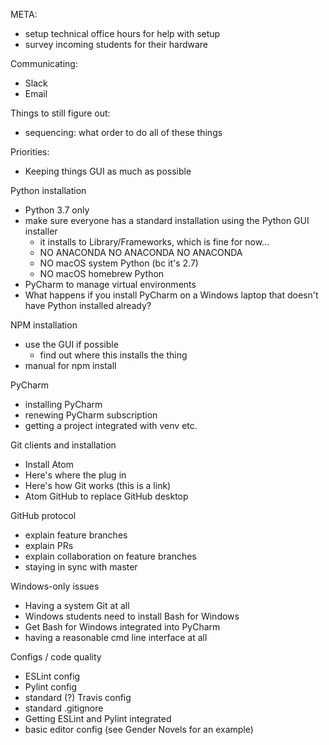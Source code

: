META:
- setup technical office hours for help with setup
- survey incoming students for their hardware

Communicating:
- Slack
- Email

Things to still figure out:
- sequencing: what order to do all of these things

Priorities:
- Keeping things GUI as much as possible

Python installation
- Python 3.7 only
- make sure everyone has a standard installation using the Python GUI installer
	- it installs to Library/Frameworks, which is fine for now...
	- NO ANACONDA NO ANACONDA NO ANACONDA
	- NO macOS system Python (bc it's 2.7)
	- NO macOS homebrew Python
- PyCharm to manage virtual environments
- What happens if you install PyCharm on a Windows laptop that doesn't have Python installed already?

NPM installation
- use the GUI if possible
	- find out where this installs the thing
- manual for npm install

PyCharm
- installing PyCharm
- renewing PyCharm subscription
- getting a project integrated with venv etc.


Git clients and installation
- Install Atom
- Here's where the plug in
- Here's how Git works (this is a link)
- Atom GitHub to replace GitHub desktop

GitHub protocol
- explain feature branches
- explain PRs
- explain collaboration on feature branches
- staying in sync with master

Windows-only issues
- Having a system Git at all
- Windows students need to install Bash for Windows
- Get Bash for Windows integrated into PyCharm
- having a reasonable cmd line interface at all

Configs / code quality
- ESLint config
- Pylint config
- standard (?) Travis config
- standard .gitignore
- Getting ESLint and Pylint integrated
- basic editor config (see Gender Novels for an example)
